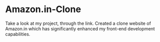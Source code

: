 # Amazon.in-Clone 
Take a look at my project, through the link. Created a clone website of Amazon.in which has significantly enhanced my front-end development capabilities.
